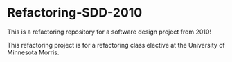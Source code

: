 Refactoring-SDD-2010
====================

This is a refactoring repository for a software design project from 2010! 

This refactoring project is for a refactoring class elective at the University of Minnesota Morris.
